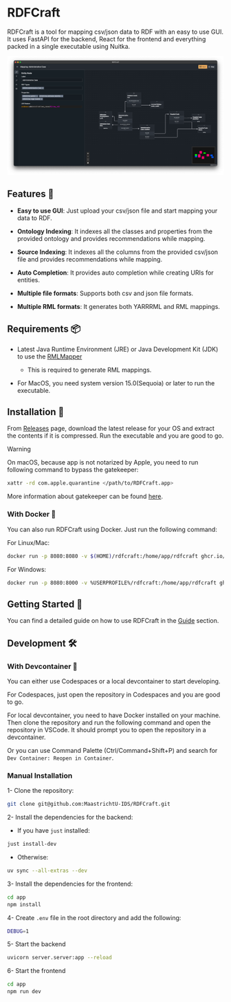 # RDFCraft

RDFCraft is a tool for mapping csv/json data to RDF with an easy to use GUI. It
uses FastAPI for the backend, React for the frontend and everything packed in a
single executable using Nuitka.

![RDFCraft Mapping Interface](imgs/1.png)

## Features 🌟

- **Easy to use GUI**: Just upload your csv/json file and start mapping your
  data to RDF.

- **Ontology Indexing**: It indexes all the classes and properties from the
  provided ontology and provides recommendations while mapping.

- **Source Indexing**: It indexes all the columns from the provided csv/json
  file and provides recommendations while mapping.

- **Auto Completion**: It provides auto completion while creating URIs for
  entities.

- **Multiple file formats**: Supports both csv and json file formats.

- **Multiple RML formats**: It generates both YARRRML and RML mappings.

## Requirements 📦

- Latest Java Runtime Environment (JRE) or Java Development Kit (JDK) to use the
  [RMLMapper](https://github.com/RMLio/rmlmapper-java)

  - This is required to generate RML mappings.

- For MacOS, you need system version 15.0(Sequoia) or later to run the
  executable.

## Installation 🚀

From [Releases](https://github.com/MaastrichtU-IDS/RDFCraft/releases) page,
download the latest release for your OS and extract the contents if it is
compressed. Run the executable and you are good to go.

> [!WARNING]
>
> On macOS, because app is not notarized by Apple, you need to run following
> command to bypass the gatekeeper:
>
> ```bash
> xattr -rd com.apple.quarantine </path/to/RDFCraft.app>
> ```
>
> More information about gatekeeper can be found
> [here](https://support.apple.com/en-us/HT202491).

### With Docker 🐳

You can also run RDFCraft using Docker. Just run the following command:

For Linux/Mac:

```bash
docker run -p 8080:8080 -v $(HOME)/rdfcraft:/home/app/rdfcraft ghcr.io/maastrichtu-ids/rdfcraft:latest
```

For Windows:

```bash
docker run -p 8080:8000 -v %USERPROFILE%/rdfcraft:/home/app/rdfcraft ghcr.io/maastrichtu-ids/rdfcraft:latest
```

## Getting Started 🚦

You can find a detailed guide on how to use RDFCraft in the
[Guide](guide/guide.md) section.

## Development 🛠

### With Devcontainer 🐳

You can either use Codespaces or a local devcontainer to start developing.

For Codespaces, just open the repository in Codespaces and you are good to go.

For local devcontainer, you need to have Docker installed on your machine. Then
clone the repository and run the following command and open the repository in
VSCode. It should prompt you to open the repository in a devcontainer.

Or you can use Command Palette (Ctrl/Command+Shift+P) and search for
`Dev Container: Reopen in Container`.

### Manual Installation

1- Clone the repository:

```bash
git clone git@github.com:MaastrichtU-IDS/RDFCraft.git
```

2- Install the dependencies for the backend:

- If you have `just` installed:

```bash
just install-dev
```

- Otherwise:

```bash
uv sync --all-extras --dev
```

3- Install the dependencies for the frontend:

```bash
cd app
npm install
```

4- Create `.env` file in the root directory and add the following:

```bash
DEBUG=1
```

5- Start the backend

```bash
uvicorn server.server:app --reload
```

6- Start the frontend

```bash
cd app
npm run dev
```
